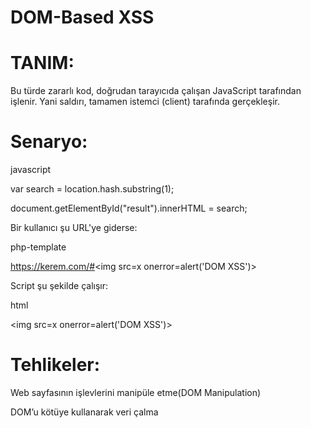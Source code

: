 # DOM-Based XSS

# TANIM:

Bu türde zararlı kod, doğrudan tarayıcıda çalışan JavaScript tarafından işlenir. Yani saldırı, tamamen istemci (client) tarafında gerçekleşir.

# Senaryo:

javascript

var search = location.hash.substring(1);

document.getElementById("result").innerHTML = search;

Bir kullanıcı şu URL'ye giderse:

php-template

https://kerem.com/#<img src=x onerror=alert('DOM XSS')>

Script şu şekilde çalışır:

html

<div id="result">
  
  <img src=x onerror=alert('DOM XSS')>
  
</div>

# Tehlikeler:

Web sayfasının işlevlerini manipüle etme(DOM Manipulation)

DOM’u kötüye kullanarak veri çalma
